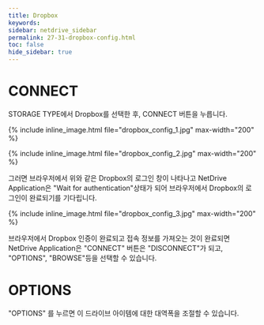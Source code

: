 ```yaml
---
title: Dropbox
keywords:
sidebar: netdrive_sidebar
permalink: 27-31-dropbox-config.html
toc: false
hide_sidebar: true
---
```


CONNECT
==================
STORAGE TYPE에서 Dropbox를 선택한 후, CONNECT 버튼을 누릅니다.

{% include inline_image.html file="dropbox_config_1.jpg" max-width="200" %}

{% include inline_image.html file="dropbox_config_2.jpg" max-width="200" %}

그러면 브라우저에서 위와 같은 Dropbox의 로그인 창이 나타나고 NetDrive Application은 "Wait for authentication"상태가 되어 브라우저에서 Dropbox의 로그인이 완료되기를 기다립니다.

{% include inline_image.html file="dropbox_config_3.jpg" max-width="200" %}

브라우저에서 Dropbox 인증이 완료되고 접속 정보를 가져오는 것이 완료되면 NetDrive Application은 "CONNECT" 버튼은 "DISCONNECT"가 되고, "OPTIONS", "BROWSE"등을 선택할 수 있습니다.

OPTIONS
==================
"OPTIONS" 를 누르면 이 드라이브 아이템에 대한 대역폭을 조절할 수 있습니다.